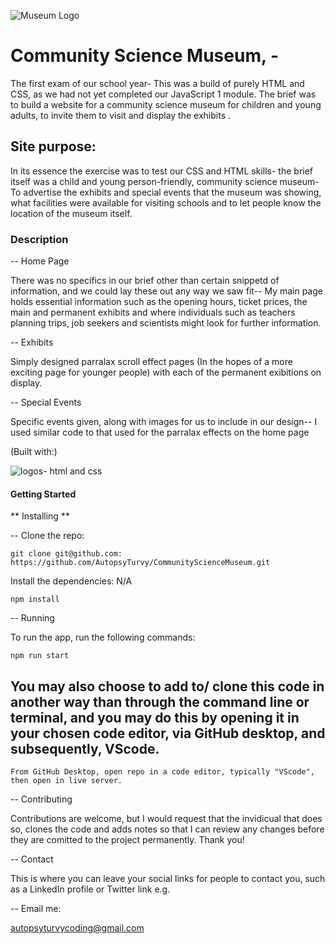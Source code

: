 


![Museum Logo](https://coruscating-jelly-1df6d6.netlify.app/Images/MuseumIcon.png)



# Community Science Museum, - 

The first exam of our school year- 
This was a build of purely HTML and CSS, as we had not yet completed our JavaScript 1 module.
The brief was to build a website for a community science museum for children and young adults, to invite them to visit and display the exhibits .



## Site purpose:

In its essence the exercise was to test our CSS and HTML skills- the brief itself was a child and young person-friendly, community science museum- 
To advertise the exhibits and special events that the museum was showing, what facilities were available for visiting schools and to let people know the location of the museum     itself.




### Description

-- Home Page

There was no specifics in our brief other than certain snippetd of information, and we could lay these out any way we saw fit--
My main page holds essential information such as the opening hours, ticket prices, the main and permanent exhibits and where individuals such as teachers planning trips, job seekers and scientists might look for further information.


-- Exhibits

Simply designed parralax scroll effect pages (In the hopes of a more exciting page for younger people) with each of the permanent exibitions on display.

-- Special Events

Specific events given, along with images for us to include in our design-- I used similar code to that used for the parralax effects on the home page

(Built with:)

![logos- html and css](https://i.pinimg.com/originals/91/17/48/91174838481320be811fa7da10a51fea.jpg)





#### Getting Started

** Installing **


-- Clone the repo:


    git clone git@github.com: https://github.com/AutopsyTurvy/CommunityScienceMuseum.git


Install the dependencies: N/A

    npm install



-- Running

To run the app, run the following commands:

    npm run start



You may also choose to add to/ clone this code in another way than through the command line or terminal, and you may do this by opening it in your chosen code editor, via GitHub desktop, and subsequently, VScode. 
--


    From GitHub Desktop, open repo in a code editor, typically "VScode", then open in live server.



-- Contributing

Contributions are welcome, but I would request that the invidicual that does so, clones the code and adds notes so that I can review any changes before they are comitted to the project permanently. Thank you! 




-- Contact

This is where you can leave your social links for people to contact you, such as a LinkedIn profile or Twitter link e.g.



-- Email me: 

autopsyturvycoding@gmail.com

